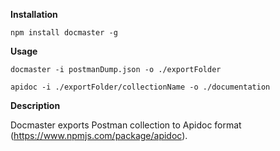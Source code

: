**Installation**

`npm install docmaster -g`

**Usage**


`docmaster -i postmanDump.json -o ./exportFolder`

`apidoc -i ./exportFolder/collectionName -o ./documentation`

**Description**

Docmaster exports Postman collection to Apidoc format (https://www.npmjs.com/package/apidoc).



